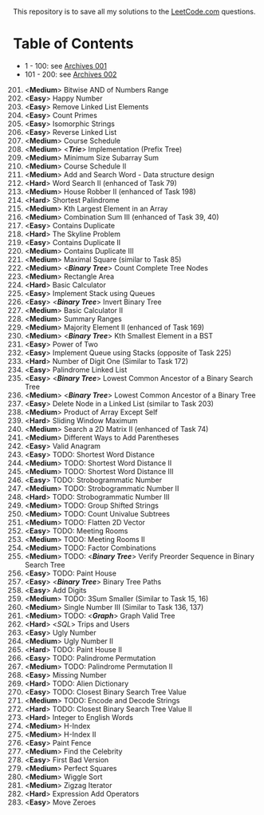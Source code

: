 This repository is to save all my solutions to the [LeetCode.com][LeetCode]
questions.


Table of Contents
=================

- 1 - 100: see [Archives 001][archive001]
- 101 - 200: see [Archives 002][archive002]


201. \<**Medium**>  Bitwise AND of Numbers Range
202. \<**Easy**>    Happy Number
203. \<**Easy**>    Remove Linked List Elements
204. \<**Easy**>    Count Primes
205. \<**Easy**>    Isomorphic Strings
206. \<**Easy**>    Reverse Linked List
207. \<**Medium**>  Course Schedule
208. \<**Medium**>  <***Trie***> Implementation (Prefix Tree)
209. \<**Medium**>  Minimum Size Subarray Sum
210. \<**Medium**>  Course Schedule II
211. \<**Medium**>  Add and Search Word - Data structure design
212. \<**Hard**>    Word Search II (enhanced of Task 79)
213. \<**Medium**>  House Robber II (enhanced of Task 198)
214. \<**Hard**>    Shortest Palindrome
215. \<**Medium**>  Kth Largest Element in an Array
216. \<**Medium**>  Combination Sum III (enhanced of Task 39, 40)
217. \<**Easy**>    Contains Duplicate
218. \<**Hard**>    The Skyline Problem
219. \<**Easy**>    Contains Duplicate II
220. \<**Medium**>  Contains Duplicate III
221. \<**Medium**>  Maximal Square (similar to Task 85)
222. \<**Medium**>  \<***Binary Tree***> Count Complete Tree Nodes
223. \<**Medium**>  Rectangle Area
224. \<**Hard**>    Basic Calculator
225. \<**Easy**>    Implement Stack using Queues
226. \<**Easy**>    \<***Binary Tree***> Invert Binary Tree
227. \<**Medium**>  Basic Calculator II
228. \<**Medium**>  Summary Ranges
229. \<**Medium**>  Majority Element II (enhanced of Task 169)
230. \<**Medium**>  \<***Binary Tree***> Kth Smallest Element in a BST
231. \<**Easy**>    Power of Two
232. \<**Easy**>    Implement Queue using Stacks (opposite of Task 225)
233. \<**Hard**>    Number of Digit One (Similar to Task 172)
234. \<**Easy**>    Palindrome Linked List
235. \<**Easy**>    \<***Binary Tree***> Lowest Common Ancestor of a Binary Search Tree
236. \<**Medium**>  \<***Binary Tree***> Lowest Common Ancestor of a Binary Tree
237. \<**Easy**>    Delete Node in a Linked List (similar to Task 203)
238. \<**Medium**>  Product of Array Except Self
239. \<**Hard**>    Sliding Window Maximum
240. \<**Medium**>  Search a 2D Matrix II (enhanced of Task 74)
241. \<**Medium**>  Different Ways to Add Parentheses
242. \<**Easy**>    Valid Anagram
243. \<**Easy**>    TODO: Shortest Word Distance
244. \<**Medium**>  TODO: Shortest Word Distance II
245. \<**Medium**>  TODO: Shortest Word Distance III
246. \<**Easy**>    TODO: Strobogrammatic Number
247. \<**Medium**>  TODO: Strobogrammatic Number II
248. \<**Hard**>    TODO: Strobogrammatic Number III
249. \<**Medium**>  TODO: Group Shifted Strings
250. \<**Medium**>  TODO: Count Univalue Subtrees
251. \<**Medium**>  TODO: Flatten 2D Vector
252. \<**Easy**>    TODO: Meeting Rooms
253. \<**Medium**>  TODO: Meeting Rooms II
254. \<**Medium**>  TODO: Factor Combinations
255. \<**Medium**>  TODO: \<***Binary Tree***> Verify Preorder Sequence in Binary Search Tree
256. \<**Easy**>    TODO: Paint House
257. \<**Easy**>    \<***Binary Tree***> Binary Tree Paths
258. \<**Easy**>    Add Digits
259. \<**Medium**>  TODO: 3Sum Smaller (Similar to Task 15, 16)
260. \<**Medium**>  Single Number III (Similar to Task 136, 137)
261. \<**Medium**>  TODO: \<***Graph***> Graph Valid Tree
262. \<**Hard**>    <*SQL*> Trips and Users
263. \<**Easy**>    Ugly Number
264. \<**Medium**>  Ugly Number II
265. \<**Hard**>    TODO: Paint House II
266. \<**Easy**>    TODO: Palindrome Permutation
267. \<**Medium**>  TODO: Palindrome Permutation II
268. \<**Easy**>    Missing Number
269. \<**Hard**>    TODO: Alien Dictionary
270. \<**Easy**>    TODO: Closest Binary Search Tree Value
271. \<**Medium**>  TODO: Encode and Decode Strings
272. \<**Hard**>    TODO: Closest Binary Search Tree Value II
273. \<**Hard**>    Integer to English Words
274. \<**Medium**>  H-Index
275. \<**Medium**>  H-Index II
276. \<**Easy**>    Paint Fence
277. \<**Medium**>  Find the Celebrity
278. \<**Easy**>    First Bad Version
279. \<**Medium**>  Perfect Squares
280. \<**Medium**>  Wiggle Sort
281. \<**Medium**>  Zigzag Iterator
282. \<**Hard**>    Expression Add Operators
283. \<**Easy**>    Move Zeroes


[LeetCode]: https://leetcode.com/problemset/all/
[archive001]: /archives001
[archive002]: /archives002
